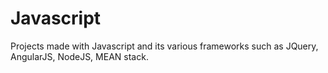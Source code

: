 # Javascript
Projects made with Javascript and its various frameworks such as JQuery, AngularJS, NodeJS, MEAN stack. 
